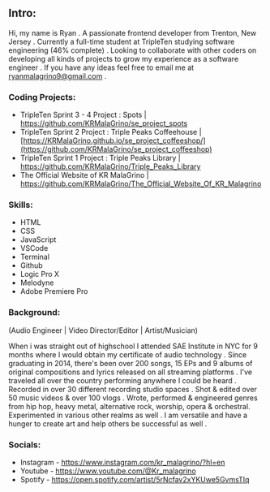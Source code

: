 ## Intro:

 Hi, my name is Ryan . A passionate frontend developer from Trenton, New Jersey . Currently a full-time student at TripleTen studying software engineering (46% complete) . Looking to collaborate with other coders on developing all kinds of projects to grow my experience as a software engineer . If you have any ideas feel free to email me at ryanmalagrino9@gmail.com .

### Coding Projects:

 - TripleTen Sprint 3 - 4 Project : Spots | https://github.com/KRMalaGrino/se_project_spots
 - TripleTen Sprint 2 Project : Triple Peaks Coffeehouse | [https://KRMalaGrino.github.io/se_project_coffeeshop/](https://github.com/KRMalaGrino/se_project_coffeeshop)
 - TripleTen Sprint 1 Project : Triple Peaks Library | https://github.com/KRMalaGrino/Triple_Peaks_Library
 - The Official Website of KR MalaGrino | https://github.com/KRMalaGrino/The_Official_Website_Of_KR_Malagrino

### Skills:

 - HTML
 - CSS
 - JavaScript
 - VSCode
 - Terminal
 - Github
 - Logic Pro X
 - Melodyne
 - Adobe Premiere Pro

### Background:
(Audio Engineer | Video Director/Editor | Artist/Musician)

 When i was straight out of highschool I attended SAE Institute in NYC for 9 months where I would obtain my certificate of audio technology . Since graduating in 2014, there's been over 200 songs, 15 EPs and 9 albums of original compositions and lyrics released on all streaming platforms . I've traveled all over the country performing anywhere I could be heard . Recorded in over 30 different recording studio spaces . Shot & edited over 50 music videos & over 100 vlogs . Wrote, performed & engineered genres from hip hop, heavy metal, alternative rock, worship, opera & orchestral. Experimented in various other realms as well . I am versatile and have a hunger to create art and help others be successful as well .

### Socials:

- Instagram - https://www.instagram.com/kr_malagrino/?hl=en
- Youtube - https://www.youtube.com/@Kr_malagrino
- Spotify - https://open.spotify.com/artist/5rNcfav2xYKUwe5GvmsTIq


